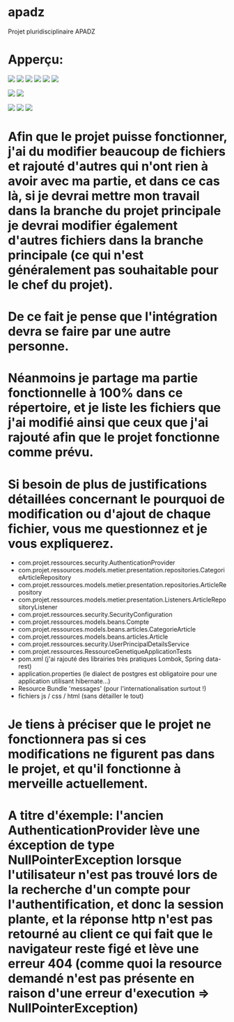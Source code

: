 # apadz
Projet pluridisciplinaire APADZ

# Apperçu:

![](index_1.png)
![](index_2.png)
![](index_3.png)
![](index_4.png)
![](index_5.png)
![](index_5_bis.png)


![](liste_articles.png)
![](nouvel_article.png)


![](description_article_1.png)
![](description_article_2.png)
![](description_article_3.png)

# Afin que le projet puisse fonctionner, j'ai du modifier beaucoup de fichiers et rajouté d'autres qui n'ont rien à avoir avec ma partie, et dans ce cas là, si je devrai mettre mon travail dans la branche du projet principale je devrai modifier également d'autres fichiers dans la branche principale (ce qui n'est généralement pas souhaitable pour le chef du projet).

# De ce fait je pense que l'intégration devra se faire par une autre personne.
# Néanmoins je partage ma partie fonctionnelle à 100% dans ce répertoire, et je liste les fichiers que j'ai modifié ainsi que ceux que j'ai rajouté afin que le projet fonctionne comme prévu.

# Si besoin de plus de justifications détaillées concernant le pourquoi de modification ou d'ajout de chaque fichier, vous me questionnez et je vous expliquerez.

  - com.projet.ressources.security.AuthenticationProvider
  - com.projet.ressources.models.metier.presentation.repositories.CategorieArticleRepository
  - com.projet.ressources.models.metier.presentation.repositories.ArticleRepository
  - com.projet.ressources.models.metier.presentation.Listeners.ArticleRepositoryListener
  - com.projet.ressources.security.SecurityConfiguration
  - com.projet.ressources.models.beans.Compte
  - com.projet.ressources.models.beans.articles.CategorieArticle
  - com.projet.ressources.models.beans.articles.Article
  - com.projet.ressources.security.UserPrincipalDetailsService
  - com.projet.ressources.RessourceGenetiqueApplicationTests
  - pom.xml (j'ai rajouté des librairies très pratiques Lombok, Spring data-rest)
  - application.properties (le dialect de postgres est obligatoire pour une application utilisant hibernate...)
  - Resource Bundle 'messages' (pour l'internationalisation surtout !)
  - fichiers js / css / html (sans détailler le tout)
  
# Je tiens à préciser que le projet ne fonctionnera pas si ces modifications ne figurent pas dans le projet, et qu'il fonctionne à merveille actuellement.

# A titre d'éxemple: l'ancien AuthenticationProvider lève une éxception de type NullPointerException lorsque l'utilisateur n'est pas trouvé lors de la recherche d'un compte pour l'authentification, et donc la session plante, et la réponse http n'est pas retourné au client ce qui fait que le navigateur reste figé et lève une erreur 404 (comme quoi la resource demandé n'est pas présente en raison d'une erreur d'execution => NullPointerException)
